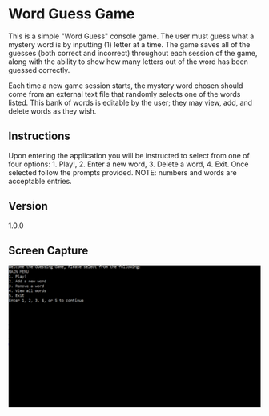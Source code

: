 # Word Guess Game
This is a simple "Word Guess" console game. The user must guess what a mystery word is by inputting (1) letter at a time. The game saves all of the guesses (both correct and incorrect) throughout each session of the game, along with the ability to show how many letters out of the word has been guessed correctly.

Each time a new game session starts, the mystery word chosen should come from an external text file that randomly selects one of the words listed. This bank of words is editable by the user; they may view, add, and delete words as they wish.

## Instructions
Upon entering the application you will be instructed to select from one of four options: 1. Play!, 2. Enter a new word, 3. Delete a word, 4. Exit.  Once selected follow the prompts provided.
NOTE: numbers and words are acceptable entries.

## Version
1.0.0

## Screen Capture
![Screen](https://github.com/chillbnel/Lab03SystemIO/blob/master/ScreenShot03.png)
